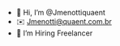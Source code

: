 - 👋 Hi, I’m @Jmenottiquaent
- ✉️ Jmenotti@quaent.com.br
- 👀 I’m Hiring Freelancer 


<!---
Jmenottiquaent/Jmenottiquaent is a ✨ special ✨ repository because its `README.md` (this file) appears on your GitHub profile.
You can click the Preview link to take a look at your changes.
--->
